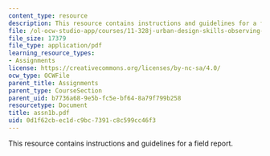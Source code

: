 ```yaml
---
content_type: resource
description: This resource contains instructions and guidelines for a field report.
file: /ol-ocw-studio-app/courses/11-328j-urban-design-skills-observing-interpreting-and-representing-the-city-fall-2004/0d1f62cbec1dc9bc7391c8c599cc46f3_assn1b.pdf
file_size: 17379
file_type: application/pdf
learning_resource_types:
- Assignments
license: https://creativecommons.org/licenses/by-nc-sa/4.0/
ocw_type: OCWFile
parent_title: Assignments
parent_type: CourseSection
parent_uid: b7736a68-9e5b-fc5e-bf64-8a79f799b258
resourcetype: Document
title: assn1b.pdf
uid: 0d1f62cb-ec1d-c9bc-7391-c8c599cc46f3
---
```

This resource contains instructions and guidelines for a field report.